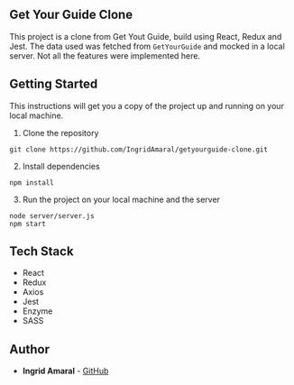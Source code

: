 ## Get Your Guide Clone
This project is a clone from Get Yout Guide, build using React, Redux and Jest. The data used was fetched from `GetYourGuide` and mocked in a local server. Not all the features were implemented here.


## Getting Started
This instructions will get you a copy of the project up and running on your local machine.

1. Clone the repository
```
git clone https://github.com/IngridAmaral/getyourguide-clone.git
```

2. Install dependencies 
```
npm install
```

3. Run the project on your local machine and the server
```
node server/server.js
npm start
```

## Tech Stack
* React
* Redux
* Axios
* Jest
* Enzyme
* SASS

## Author

* **Ingrid Amaral** - [GitHub](https://github.com/IngridAmaral)